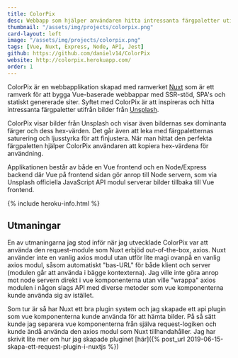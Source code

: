 ```yaml
---
title: ColorPix
desc: Webbapp som hjälper användaren hitta intressanta färgpaletter utifrån bilder
thumbnail: "/assets/img/projects/colorpix.png"
card-layout: left
image: "/assets/img/projects/colorpix.png"
tags: [Vue, Nuxt, Express, Node, API, Jest]
github: https://github.com/danielv14/ColorPix
website: http://colorpix.herokuapp.com/
order: 1
---
```

ColorPix är en webbapplikation skapad med ramverket [Nuxt](https://nuxtjs.org/) som är ett ramverk för att bygga Vue-baserade webbappar med SSR-stöd, SPA's och statiskt genererade siter. Syftet med ColorPix är att inspireras och hitta intressanta färgpaletter utifrån bilder från [Unsplash](https://unsplash.com/).

ColorPix visar bilder från Unsplash och visar även bildernas sex dominanta färger och dess hex-värden. Det går även att leka med färgpaletternas saturering och ljusstyrka för att finjustera. När man hittat den perfekta färgpaletten hjälper ColorPix användaren att kopiera hex-värdena för användning.

Applikationen består av både en Vue frontend och en Node/Express backend där Vue på frontend sidan gör anrop till Node servern, som via Unsplash officiella JavaScript API modul serverar bilder tillbaka till Vue frontend.

{% include heroku-info.html %}

## Utmaningar
En av utmaningarna jag stod inför när jag utvecklade ColorPix var att använda den request-module som Nuxt erbjöd out-of-the-box, axios. Nuxt använder inte en vanlig axios modul utan utför lite magi ovanpå en vanlig axios modul, såsom automatiskt "bas-URL" för både klient och server (modulen går att använda i bägge kontexterna). Jag ville inte göra anrop mot node servern direkt i vue komponenterna utan ville "wrappa" axios modulen i någon slags API med diverse metoder som vue komponenterna kunde använda sig av istället. 

Som tur är så har Nuxt ett bra plugin system och jag skapade ett api plugin som vue komponenterna kunde använda för att hämta bilder. På så sätt kunde jag separera vue komponenterna från själva request-logiken och kunde ändå använda den axios modul som Nuxt tillhandahåller. Jag har skrivit lite mer om hur jag skapade pluginet [här]({% post_url 2019-06-15-skapa-ett-request-plugin-i-nuxtjs %})
